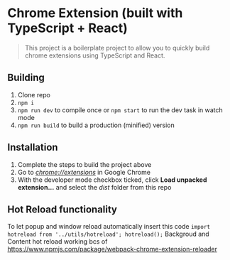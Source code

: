 # Chrome Extension (built with TypeScript + React)

> This project is a boilerplate project to allow you to quickly build chrome extensions using TypeScript and React.

## Building

1.  Clone repo
2.  `npm i`
3.  `npm run dev` to compile once or `npm start` to run the dev task in watch mode
4.  `npm run build` to build a production (minified) version

## Installation

1.  Complete the steps to build the project above
2.  Go to [_chrome://extensions_](chrome://extensions) in Google Chrome
3.  With the developer mode checkbox ticked, click **Load unpacked extension...** and select the _dist_ folder from this repo


## Hot Reload functionality

To let popup and window reload automatically insert this code
`
import hotreload from '../utils/hotreload'; hotreload();
`
Backgroud and Content hot reload working bcs of https://www.npmjs.com/package/webpack-chrome-extension-reloader